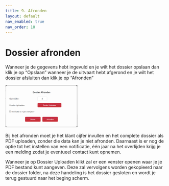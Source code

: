 ```yaml
---
title: 9. Afronden
layout: default
nav_enabled: true
nav_order: 10
---
```


# Dossier afronden
Wanneer je de gegevens hebt ingevuld en je wilt het dossier opslaan dan klik je op “Opslaan” wanneer je de uitvaart hebt afgerond en je wilt het dossier afsluiten dan klik je op “Afronden”

<p float="left">
  <a href="./images/afronden.png" target="_blank">
    <img src="./images/afronden.png" alt="Screenshot of the application" width="45%" />
  </a>
</p>

Bij het afronden moet je het klant cijfer invullen en het complete dossier als PDF uploaden, zonder die data kan je niet afronden.
Daarnaast is er nog de optie tot het instellen van een notificatie, één jaar na het overlijden krijg je een melding zodat je eventueel contact kunt opnemen.

Wanneer je op Dossier Uploaden klikt zal er een venster openen waar je je PDF bestand kunt aangeven.
Deze zal vervolgens worden gekopieerd naar de dossier folder, na deze handeling is het dossier gesloten en wordt je terug gestuurd naar het beging scherm.
